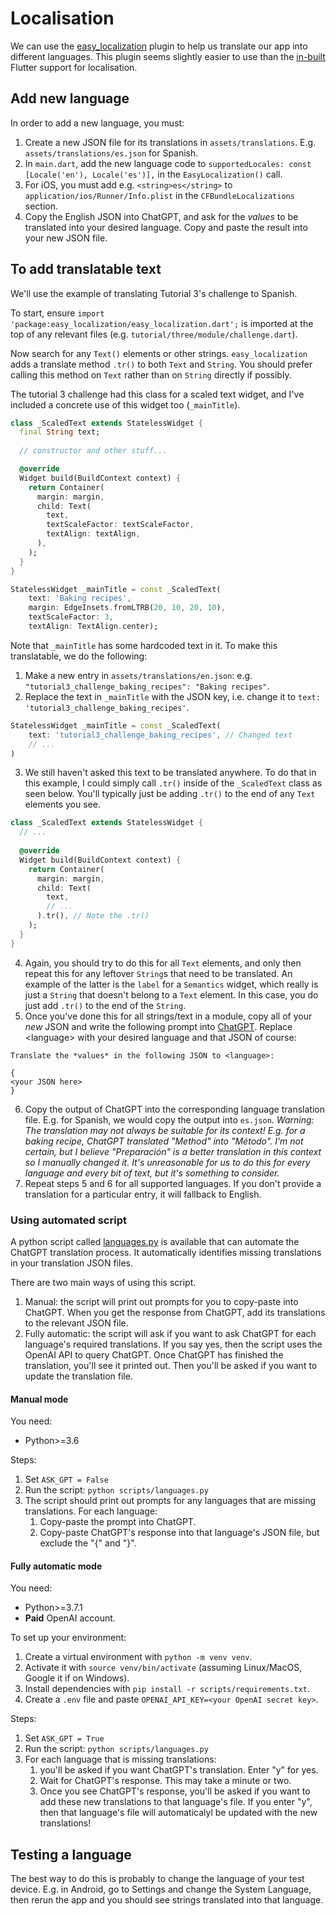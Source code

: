 # Localisation
We can use the [easy_localization](https://pub.dev/packages/easy_localization) plugin to help us translate our app into different languages. This plugin seems slightly easier to use than the [in-built](https://docs.flutter.dev/ui/accessibility-and-localization/internationalization) Flutter support for localisation.

## Add new language
In order to add a new language, you must:
1. Create a new JSON file for its translations in `assets/translations`. E.g. `assets/translations/es.json` for Spanish.
2. In `main.dart`, add the new language code to `supportedLocales: const [Locale('en'), Locale('es')],` in the `EasyLocalization()` call.
3. For iOS, you must add e.g. `<string>es</string>` to `application/ios/Runner/Info.plist` in the `CFBundleLocalizations` section.
4. Copy the English JSON into ChatGPT, and ask for the *values* to be translated into your desired language. Copy and paste the result into your new JSON file.

## To add translatable text
We'll use the example of translating Tutorial 3's challenge to Spanish.

To start, ensure `import 'package:easy_localization/easy_localization.dart';` is imported at the top of any relevant files (e.g. `tutorial/three/module/challenge.dart`).

Now search for any `Text()` elements or other strings. `easy_localization` adds a translate method `.tr()` to both `Text` and `String`. You should prefer calling this method on `Text` rather than on `String` directly if possibly.

The tutorial 3 challenge had this class for a scaled text widget, and I've included a concrete use of this widget too (`_mainTitle`).

```dart
class _ScaledText extends StatelessWidget {
  final String text;
  
  // constructor and other stuff...

  @override
  Widget build(BuildContext context) {
    return Container(
      margin: margin,
      child: Text(
        text,
        textScaleFactor: textScaleFactor,
        textAlign: textAlign,
      ),
    );
  }
}

StatelessWidget _mainTitle = const _ScaledText(
    text: 'Baking recipes',
    margin: EdgeInsets.fromLTRB(20, 10, 20, 10),
    textScaleFactor: 3,
    textAlign: TextAlign.center);
```

Note that `_mainTitle` has some hardcoded text in it. To make this translatable, we do the following:
1. Make a new entry in `assets/translations/en.json`: e.g. `"tutorial3_challenge_baking_recipes": "Baking recipes"`.
2. Replace the text in `_mainTitle` with the JSON key, i.e. change it to `text: 'tutorial3_challenge_baking_recipes'`.

```dart
StatelessWidget _mainTitle = const _ScaledText(
    text: 'tutorial3_challenge_baking_recipes', // Changed text
    // ...
)
```

3. We still haven't asked this text to be translated anywhere. To do that in this example, I could simply call `.tr()` inside of the `_ScaledText` class as seen below. You'll typically just be adding `.tr()` to the end of any `Text` elements you see.

```dart
class _ScaledText extends StatelessWidget {
  // ...
  
  @override
  Widget build(BuildContext context) {
    return Container(
      margin: margin,
      child: Text(
        text,
        // ...
      ).tr(), // Note the .tr()
    );
  }
}
```

4. Again, you should try to do this for all `Text` elements, and only then repeat this for any leftover `String`s that need to be translated. An example of the latter is the `label` for a `Semantics` widget, which really is just a `String` that doesn't belong to a `Text` element. In this case, you do just add `.tr()` to the end of the `String`.
5. Once you've done this for all strings/text in a module, copy all of your *new* JSON and write the following prompt into [ChatGPT](https://chat.openai.com/). Replace \<language\> with your desired language and that JSON of course:

```
Translate the *values* in the following JSON to <language>:

{
<your JSON here>
}
```

6. Copy the output of ChatGPT into the corresponding language translation file. E.g. for Spanish, we would copy the output into `es.json`. *Warning: The translation may not always be suitable for its context! E.g. for a baking recipe, ChatGPT translated "Method" into "Método". I'm not certain, but I believe "Preparación" is a better translation in this context so I manually changed it. It's unreasonable for us to do this for every language and every bit of text, but it's something to consider.*
7. Repeat steps 5 and 6 for all supported languages. If you don't provide a translation for a particular entry, it will fallback to English.

### Using automated script
A python script called [languages.py](../scripts/languages.py) is available that can automate the ChatGPT translation process. It automatically identifies missing translations in your translation JSON files.

There are two main ways of using this script.
1. Manual: the script will print out prompts for you to copy-paste into ChatGPT. When you get the response from ChatGPT, add its translations to the relevant JSON file.
2. Fully automatic: the script will ask if you want to ask ChatGPT for each language's required translations. If you say yes, then the script uses the OpenAI API to query ChatGPT. Once ChatGPT has finished the translation, you'll see it printed out. Then you'll be asked if you want to update the translation file.


#### Manual mode
You need:
- Python>=3.6

Steps:
1. Set `ASK_GPT = False`
2. Run the script: `python scripts/languages.py`
3. The script should print out prompts for any languages that are missing translations. For each language: 
   1. Copy-paste the prompt into ChatGPT.
   2. Copy-paste ChatGPT's response into that language's JSON file, but exclude the "{" and "}".


#### Fully automatic mode
You need:
- Python>=3.7.1
- **Paid** OpenAI account.

To set up your environment:
1. Create a virtual environment with `python -m venv venv`.
2. Activate it with `source venv/bin/activate` (assuming Linux/MacOS, Google it if on Windows).
3. Install dependencies with `pip install -r scripts/requirements.txt`.
4. Create a `.env` file and paste `OPENAI_API_KEY=<your OpenAI secret key>`.

Steps:
1. Set `ASK_GPT = True`
2. Run the script: `python scripts/languages.py`
3. For each language that is missing translations:
   1. you'll be asked if you want ChatGPT's translation. Enter "y" for yes.
   2. Wait for ChatGPT's response. This may take a minute or two.
   3. Once you see ChatGPT's response, you'll be asked if you want to add these new translations to that language's file. If you enter "y", then that language's file will automaticalyl be updated with the new translations!

## Testing a language
The best way to do this is probably to change the language of your test device. E.g. in Android, go to Settings and change the System Language, then rerun the app and you should see strings translated into that language.